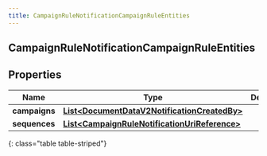 ```yaml
---
title: CampaignRuleNotificationCampaignRuleEntities
---
```

## CampaignRuleNotificationCampaignRuleEntities


## Properties

| Name | Type | Description | Notes |
| ------------ | ------------- | ------------- | ------------- |
| **campaigns** | [**List&lt;DocumentDataV2NotificationCreatedBy&gt;**](DocumentDataV2NotificationCreatedBy.html) |  |  [optional] |
| **sequences** | [**List&lt;CampaignRuleNotificationUriReference&gt;**](CampaignRuleNotificationUriReference.html) |  |  [optional] |
{: class="table table-striped"}



